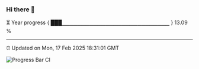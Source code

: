 ### Hi there 👋

⏳ Year progress { ███▁▁▁▁▁▁▁▁▁▁▁▁▁▁▁▁▁▁▁▁▁▁▁▁▁▁▁ } 13.09 %

---

⏰ Updated on Mon, 17 Feb 2025 18:31:01 GMT

![Progress Bar CI](https://github.com/DhruviPatel157/GitHub-Actions-Demo/workflows/Progress%20Bar%20CI/badge.svg)

